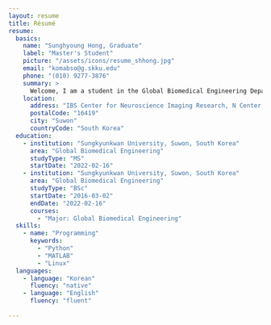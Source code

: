 ```yaml
---
layout: resume
title: Résumé
resume:
  basics:
    name: "Sunghyoung Hong, Graduate"
    label: "Master's Student"
    picture: "/assets/icons/resume_shhong.jpg"
    email: "komabso@g.skku.edu"
    phone: "(010) 9277-3876"
    summary: >
      Welcome, I am a student in the Global Biomedical Engineering Department at Sungkyunkwan University (SKKU). I am conducting a project to make software that compares the structural connectivity of DWI data with the ground truth. I am interested in reinforcement learning and machine learning of artificial intelligence, hence I'd like to conduct research related to them in the future.
    location:
      address: "IBS Center for Neuroscience Imaging Research, N Center, Sungkyunkwan University, Seobu-ro 2066, Jangan-gu"
      postalCode: "16419"
      city: "Suwon"
      countryCode: "South Korea"         
  education:
    - institution: "Sungkyunkwan University, Suwon, South Korea"
      area: "Global Biomedical Engineering"
      studyType: "MS"
      startDate: "2022-02-16"
    - institution: "Sungkyunkwan University, Suwon, South Korea"
      area: "Global Biomedical Engineering"
      studyType: "BSc"
      startDate: "2016-03-02"
      endDate: "2022-02-16"
      courses:
        - "Major: Global Biomedical Engineering"
  skills:
    - name: "Programming"
      keywords:
        - "Python"
        - "MATLAB"
        - "Linux"
  languages:
    - language: "Korean"
      fluency: "native"
    - language: "English"
      fluency: "fluent"
      
---
```

